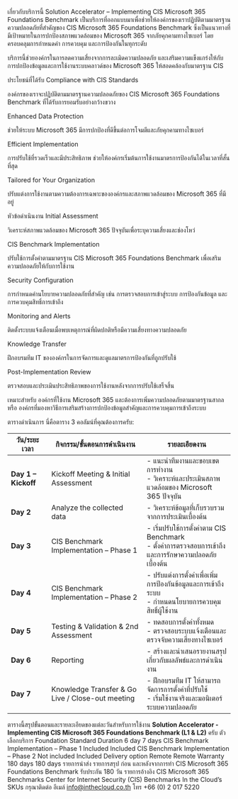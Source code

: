 เกี่ยวกับบริการนี้
Solution Accelerator – Implementing CIS Microsoft 365 Foundations Benchmark เป็นบริการที่ออกแบบมาเพื่อช่วยให้องค์กรของเราปฏิบัติตามมาตรฐานความปลอดภัยที่สำคัญของ CIS Microsoft 365 Foundations Benchmark ซึ่งเป็นแนวทางที่มีเป้าหมายในการปกป้องสภาพแวดล้อมของ Microsoft 365 จากภัยคุกคามทางไซเบอร์ โดยครอบคลุมการกำหนดค่า การควบคุม และการป้องกันในทุกระดับ

บริการนี้ช่วยองค์กรในการลดความเสี่ยงจากการละเมิดความปลอดภัย และเสริมความแข็งแกร่งให้กับการปกป้องข้อมูลและการใช้งานระบบคลาวด์ของ Microsoft 365 ให้สอดคล้องกับมาตรฐาน CIS

ประโยชน์ที่ได้รับ
Compliance with CIS Standards

องค์กรของเราจะปฏิบัติตามมาตรฐานความปลอดภัยของ CIS Microsoft 365 Foundations Benchmark ที่ได้รับการยอมรับอย่างกว้างขวาง

Enhanced Data Protection

ช่วยให้ระบบ Microsoft 365 มีการปกป้องที่ดีขึ้นต่อการโจมตีและภัยคุกคามทางไซเบอร์

Efficient Implementation

การปรับใช้ที่รวดเร็วและมีประสิทธิภาพ ช่วยให้องค์กรเริ่มต้นการใช้งานมาตรการป้องกันได้ในเวลาที่สั้นที่สุด

Tailored for Your Organization

ปรับแต่งการใช้งานตามความต้องการเฉพาะขององค์กรและสภาพแวดล้อมของ Microsoft 365 ที่มีอยู่

หัวข้อดำเนินงาน
Initial Assessment

วิเคราะห์สภาพแวดล้อมของ Microsoft 365 ปัจจุบันเพื่อระบุความเสี่ยงและช่องโหว่

CIS Benchmark Implementation

ปรับใช้การตั้งค่าตามมาตรฐาน CIS Microsoft 365 Foundations Benchmark เพื่อเสริมความปลอดภัยให้กับการใช้งาน

Security Configuration

การกำหนดค่านโยบายความปลอดภัยที่สำคัญ เช่น การตรวจสอบการเข้าสู่ระบบ การป้องกันข้อมูล และการควบคุมสิทธิ์การเข้าถึง

Monitoring and Alerts

ติดตั้งระบบแจ้งเตือนเมื่อพบเหตุการณ์ที่ผิดปกติหรือมีความเสี่ยงทางความปลอดภัย

Knowledge Transfer

ฝึกอบรมทีม IT ขององค์กรในการจัดการและดูแลมาตรการป้องกันที่ถูกปรับใช้

Post-Implementation Review

ตรวจสอบและประเมินประสิทธิภาพของการใช้งานหลังจากการปรับใช้เสร็จสิ้น

เหมาะสำหรับ
องค์กรที่ใช้งาน Microsoft 365 และต้องการเพิ่มความปลอดภัยตามมาตรฐานสากล หรือ องค์กรที่มองหาวิธีการเสริมสร้างการปกป้องข้อมูลสำคัญและการควบคุมการเข้าถึงระบบ

ตารางดำเนินการ
นี่คือตาราง 3 คอลัมน์ที่คุณต้องการครับ:

| **วัน/ระยะเวลา**        | **กิจกรรม/ขั้นตอนการดำเนินงาน**                     | **รายละเอียดงาน**                                                                                   |
|--------------------------|--------------------------------------------------------|-------------------------------------------------------------------------------------------------------|
| **Day 1 – Kickoff**       | Kickoff Meeting & Initial Assessment                   | - แนะนำทีมงานและขอบเขตการทำงาน<br> - วิเคราะห์และประเมินสภาพแวดล้อมของ Microsoft 365 ปัจจุบัน           |
| **Day 2**                | Analyze the collected data                             | - วิเคราะห์ข้อมูลที่เก็บรวบรวมจากการประเมินเบื้องต้น                                               |
| **Day 3**                | CIS Benchmark Implementation – Phase 1                 | - เริ่มปรับใช้การตั้งค่าตาม CIS Benchmark<br> - ตั้งค่าการตรวจสอบการเข้าถึงและการรักษาความปลอดภัยเบื้องต้น |
| **Day 4**                | CIS Benchmark Implementation – Phase 2                 | - ปรับแต่งการตั้งค่าเพื่อเพิ่มการป้องกันข้อมูลและการเข้าถึงระบบ<br> - กำหนดนโยบายการควบคุมสิทธิ์ผู้ใช้งาน   |
| **Day 5**                | Testing & Validation & 2nd Assessment                  | - ทดสอบการตั้งค่าทั้งหมด<br> - ตรวจสอบระบบแจ้งเตือนและตรวจจับความเสี่ยงทางไซเบอร์                       |
| **Day 6**                | Reporting                                              | - สร้างและนำเสนอรายงานสรุปเกี่ยวกับผลลัพธ์และการดำเนินงาน                                             |
| **Day 7**                | Knowledge Transfer & Go Live / Close-out meeting       | - ฝึกอบรมทีม IT ให้สามารถจัดการการตั้งค่าที่ปรับใช้<br> - เริ่มใช้งานจริงและมอนิเตอร์ระบบความปลอดภัย        |

ตารางนี้สรุปขั้นตอนและรายละเอียดของแต่ละวันสำหรับการใช้งาน **Solution Accelerator - Implementing CIS Microsoft 365 Foundations Benchmark (L1 & L2)** ครับ
ตัวเลือกบริการ
Foundation	Standard
Duration	6 day	7 days
CIS Benchmark Implementation – Phase 1	Included	Included
CIS Benchmark Implementation – Phase 2	Not included	Included
Delivery option	Remote	Remote
Warranty	180 days	180 days
รายการนำส่ง
รายการสรุป ก่อน และหลังจากการทำ CIS Microsoft 365 Foundations Benchmark
รับประกัน 180 วัน
รายการอ้างอิง
CIS Microsoft 365 Benchmarks
Center for Internet Security (CIS) Benchmarks
In the Cloud’s SKUs
กรุณาติดต่อ
อีเมล์ info@inthecloud.co.th โทร +66 (0) 2 017 5220
